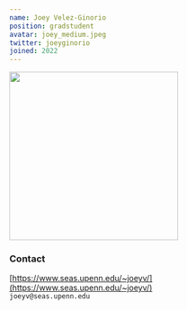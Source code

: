 ```yaml
---
name: Joey Velez-Ginorio
position: gradstudent
avatar: joey_medium.jpeg
twitter: joeyginorio
joined: 2022
---
```


<img width="300" src="{{site.baseurl}}/images/people/{{page.avatar}}" data-action="zoom">

### Contact

[https://www.seas.upenn.edu/~joeyv/](https://www.seas.upenn.edu/~joeyv/)<br>
<i class="fa fa-envelope-o"></i>  `joeyv@seas.upenn.edu`<br>
